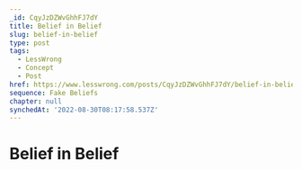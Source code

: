 ```yaml
---
_id: CqyJzDZWvGhhFJ7dY
title: Belief in Belief
slug: belief-in-belief
type: post
tags:
  - LessWrong
  - Concept
  - Post
href: https://www.lesswrong.com/posts/CqyJzDZWvGhhFJ7dY/belief-in-belief
sequence: Fake Beliefs
chapter: null
synchedAt: '2022-08-30T08:17:58.537Z'
---
```

# Belief in Belief

